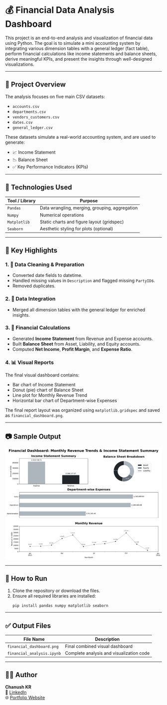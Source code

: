 # 💰 Financial Data Analysis Dashboard

This project is an end-to-end analysis and visualization of financial data using Python. The goal is to simulate a mini accounting system by integrating various dimension tables with a general ledger (fact table), perform financial calculations like income statements and balance sheets, derive meaningful KPIs, and present the insights through well-designed visualizations.

---

## 🧾 Project Overview

The analysis focuses on five main CSV datasets:
- `accounts.csv`
- `departments.csv`
- `vendors_customers.csv`
- `dates.csv`
- `general_ledger.csv`

These datasets simulate a real-world accounting system, and are used to generate:
- 📈 Income Statement
- 📉 Balance Sheet
- ✅ Key Performance Indicators (KPIs)

---

## 🧰 Technologies Used

| Tool / Library | Purpose |
|----------------|---------|
| `Pandas`       | Data wrangling, merging, grouping, aggregation |
| `Numpy`        | Numerical operations |
| `Matplotlib`   | Static charts and figure layout (gridspec) |
| `Seaborn`      | Aesthetic styling for plots (optional) |

---

## 📌 Key Highlights

### 1. 📂 Data Cleaning & Preparation
- Converted date fields to datetime.
- Handled missing values in `Description` and flagged missing `PartyID`s.
- Removed duplicates.

### 2. 🔗 Data Integration
- Merged all dimension tables with the general ledger for enriched insights.

### 3. 📑 Financial Calculations
- Generated **Income Statement** from Revenue and Expense accounts.
- Built **Balance Sheet** from Asset, Liability, and Equity accounts.
- Computed **Net Income**, **Profit Margin**, and **Expense Ratio**.

### 4. 📊 Visual Reports
The final visual dashboard contains:
- Bar chart of Income Statement
- Donut (pie) chart of Balance Sheet
- Line plot for Monthly Revenue Trend
- Horizontal bar chart of Department-wise Expenses

The final report layout was organized using `matplotlib.gridspec` and saved as `financial_dashboard.png`.

---

## 📷 Sample Output

<p align="center">
  <img src="financial_dashboard.png" alt="Financial Dashboard" width="600"/>
</p>

---

## 🏁 How to Run

1. Clone the repository or download the files.
2. Ensure all required libraries are installed:  
   ```bash
   pip install pandas numpy matplotlib seaborn

---

## ✅ Output Files

|File Name			|Description					|
|-------------------------------|-----------------------------------------------|
|`financial_dashboard.png`	|Final combined visual dashboard		|
|`financial_analysis.ipynb`	|Complete analysis and visualization code	|


---

## 👨‍💻 Author
**Chanush KR**  
🔗 [LinkedIn](https://www.linkedin.com/in/chanush-kr)  
🌐 [Portfolio Website](https://sites.google.com/view/chanushkr/home)  
